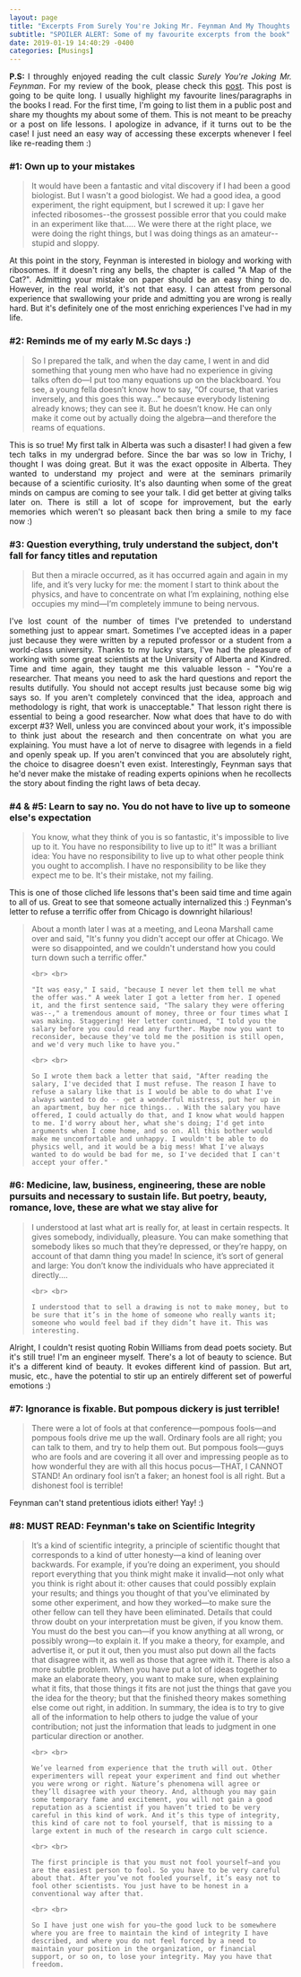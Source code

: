```yaml
---
layout: page
title: "Excerpts From Surely You're Joking Mr. Feynman And My Thoughts About Them"
subtitle: "SPOILER ALERT: Some of my favourite excerpts from the book"
date: 2019-01-19 14:40:29 -0400
categories: [Musings]
---
```


<p align="justify"> <b>P.S: </b> I throughly enjoyed reading the cult classic <i>Surely You're Joking Mr. Feynman</i>. For my review of the book, please check this <a href="{{site.baseurl}}/bookreviews/surely-you-are-joking-mr-feynman/">post</a>. This post is going to be quite long. I usually highlight my favourite lines/paragraphs in the books I read. For the first time, I'm going to list them in a public post and share my thoughts my about some of them. This is not meant to be preachy or a post on life lessons. I apologize in advance, if it turns out to be the case! I just need an easy way of accessing these excerpts whenever I feel like re-reading them :) </p>

<!-- ----------------------------- -->
<h3> #1: Own up to your mistakes</h3>
<blockquote>
    It would have been a fantastic and vital discovery if I had been a good biologist. But I wasn't a good biologist. We had a good idea, a good experiment, the right equipment, but I screwed it up: I gave her infected ribosomes--the grossest possible error that you could make in an experiment like that..... We were there at the right place, we were doing the right things, but I was doing things as an amateur--stupid and sloppy. 
</blockquote>

<p align="justify"> At this point in the story, Feynman is interested in biology and working with ribosomes. If it doesn't ring any bells, the chapter is called "A Map of the Cat?". Admitting your mistake on paper should be an easy thing to do. However, in the real world, it's not that easy. I can attest from personal experience that swallowing your pride and admitting you are wrong is really hard. But it's definitely one of the most enriching experiences I've had in my life. </p>

<!-- ----------------------------- -->
<h3> #2: Reminds me of my early M.Sc days :) </h3>
<blockquote>
    So I prepared the talk, and when the day came, I went in and did something that young men who have had no experience in giving talks often do—I put too many equations up on the blackboard. You see, a young fella doesn’t know how to say, “Of course, that varies inversely, and this goes this way…” because everybody listening already knows; they can see it. But he doesn’t know. He can only make it come out by actually doing the algebra—and therefore the reams of equations. 
</blockquote>

<p align="justify"> This is so true! My first talk in Alberta was such a disaster! I had given a few tech talks in my undergrad before. Since the bar was so low in Trichy, I thought I was doing great. But it was the exact opposite in Alberta. They wanted to understand my project and were at the seminars primarily because of a scientific curiosity. It's also daunting when some of the great minds on campus are coming to see your talk. I did get better at giving talks later on. There is still a lot of scope for improvement, but the early memories which weren't so pleasant back then bring a smile to my face now :) </p>

<!-- ----------------------------- -->
<h3> #3: Question everything, truly understand the subject, don't fall for fancy titles and reputation </h3>
<blockquote>
    But then a miracle occurred, as it has occurred again and again in my life, and it’s very lucky for me: the moment I start to think about the physics, and have to concentrate on what I’m explaining, nothing else occupies my mind—I’m completely immune to being nervous. 
</blockquote>

<p align="justify"> I've lost count of the number of times I've pretended to understand something just to appear smart. Sometimes I've accepted ideas in a paper just because they were written by a reputed professor or a student from a world-class university. Thanks to my lucky stars, I've had the pleasure of working with some great scientists at the University of Alberta and Kindred. Time and time again, they taught me this valuable lesson - "You're a researcher. That means you need to ask the hard questions and report the results dutifully. You should not accept results just because some big wig says so. If you aren't completely convinced that the idea, approach and methodology is right, that work is unacceptable." That lesson right there is essential to being a good researcher. Now what does that have to do with excerpt #3? Well, unless you are convinced about your work, it's impossible to think just about the research and then concentrate on what you are explaining. You must have a lot of nerve to disagree with legends in a field and openly speak up. If you aren't convinced that you are absolutely right, the choice to disagree doesn't even exist. Interestingly, Feynman says that he'd never make the mistake of reading experts opinions when he recollects the story about finding the right laws of beta decay. </p>

<!-- ----------------------------- -->
<h3> #4 & #5: Learn to say no. You do not have to live up to someone else's expectation </h3>
<blockquote>
    You know, what they think of you is so fantastic, it's impossible to live up to it. You have no responsibility to live up to it!" 
    It was a brilliant idea: You have no responsibility to live up to what other people think you ought to accomplish. I have no responsibility to be like they expect me to be. It's their mistake, not my failing.
</blockquote>

<p align="justify"> This is one of those cliched life lessons that's been said time and time again to all of us. Great to see that someone actually internalized this :) Feynman's letter to refuse a terrific offer from Chicago is downright hilarious!     </p>

<blockquote>
    About a month later I was at a meeting, and Leona Marshall came over and said, "It's funny you didn't accept our offer at Chicago. We were so disappointed, and we couldn't understand how you could turn down such a terrific offer."
    
    <br> <br>
    
    "It was easy," I said, "because I never let them tell me what the offer was." A week later I got a letter from her. I opened it, and the first sentence said, "The salary they were offering was--," a tremendous amount of money, three or four times what I was making. Staggering! Her letter continued, "I told you the salary before you could read any further. Maybe now you want to reconsider, because they've told me the position is still open, and we'd very much like to have you."
    
    <br> <br> 
    
    So I wrote them back a letter that said, "After reading the salary, I've decided that I must refuse. The reason I have to refuse a salary like that is I would be able to do what I've always wanted to do -- get a wonderful mistress, put her up in an apartment, buy her nice things.. . With the salary you have offered, I could actually do that, and I know what would happen to me. I'd worry about her, what she's doing; I'd get into arguments when I come home, and so on. All this bother would make me uncomfortable and unhappy. I wouldn't be able to do physics well, and it would be a big mess! What I've always wanted to do would be bad for me, so I've decided that I can't accept your offer."
</blockquote>

<!-- ----------------------------- -->
<h3> #6: Medicine, law, business, engineering, these are noble pursuits and necessary to sustain life. But poetry, beauty, romance, love, these are what we stay alive for </h3>

<blockquote>
    I understood at last what art is really for, at least in certain respects. It gives somebody, individually, pleasure. You can make something that somebody likes so much that they’re depressed, or they’re happy, on account of that damn thing you made! In science, it’s sort of general and large: You don’t know the individuals who have appreciated it directly....
    
    <br> <br>
    
    I understood that to sell a drawing is not to make money, but to be sure that it’s in the home of someone who really wants it; someone who would feel bad if they didn’t have it. This was interesting.
</blockquote>

<p align="justify"> Alright, I couldn't resist quoting Robin Williams from dead poets society. But it's still true! I'm an engineer myself. There's a lot of beauty to science. But it's a different kind of beauty. It evokes different kind of passion. But art, music, etc., have the potential to stir up an entirely different set of powerful emotions :)  </p>

<!-- ----------------------------- -->
<h3>#7: Ignorance is fixable. But pompous dickery is just terrible! </h3>
<blockquote>
    There were a lot of fools at that conference—pompous fools—and pompous fools drive me up the wall. Ordinary fools are all right; you can talk to them, and try to help them out. But pompous fools—guys who are fools and are covering it all over and impressing people as to how wonderful they are with all this hocus pocus—THAT, I CANNOT STAND! An ordinary fool isn’t a faker; an honest fool is all right. But a dishonest fool is terrible!
</blockquote>

<p align="justify">  Feynman can't stand pretentious idiots either! Yay! :) </p>

<h3> #8: MUST READ: Feynman's take on Scientific Integrity </h3>

<blockquote>
    It’s a kind of scientific integrity, a principle of scientific thought that corresponds to a kind of utter honesty—a kind of leaning over backwards. For example, if you’re doing an experiment, you should report everything that you think might make it invalid—not only what you think is right about it: other causes that could possibly explain your results; and things you thought of that you’ve eliminated by some other experiment, and how they worked—to make sure the other fellow can tell they have been eliminated. Details that could throw doubt on your interpretation must be given, if you know them. You must do the best you can—if you know anything at all wrong, or possibly wrong—to explain it. If you make a theory, for example, and advertise it, or put it out, then you must also put down all the facts that disagree with it, as well as those that agree with it. There is also a more subtle problem. When you have put a lot of ideas together to make an elaborate theory, you want to make sure, when explaining what it fits, that those things it fits are not just the things that gave you the idea for the theory; but that the finished theory makes something else come out right, in addition. In summary, the idea is to try to give all of the information to help others to judge the value of your contribution; not just the information that leads to judgment in one particular direction or another.
   
    <br> <br>

    We’ve learned from experience that the truth will out. Other experimenters will repeat your experiment and find out whether you were wrong or right. Nature’s phenomena will agree or they’ll disagree with your theory. And, although you may gain some temporary fame and excitement, you will not gain a good reputation as a scientist if you haven’t tried to be very careful in this kind of work. And it’s this type of integrity, this kind of care not to fool yourself, that is missing to a large extent in much of the research in cargo cult science.
    
    <br> <br>

    The first principle is that you must not fool yourself—and you are the easiest person to fool. So you have to be very careful about that. After you’ve not fooled yourself, it’s easy not to fool other scientists. You just have to be honest in a conventional way after that.
    
    <br> <br>

    So I have just one wish for you—the good luck to be somewhere where you are free to maintain the kind of integrity I have described, and where you do not feel forced by a need to maintain your position in the organization, or financial support, or so on, to lose your integrity. May you have that freedom.
</blockquote>
